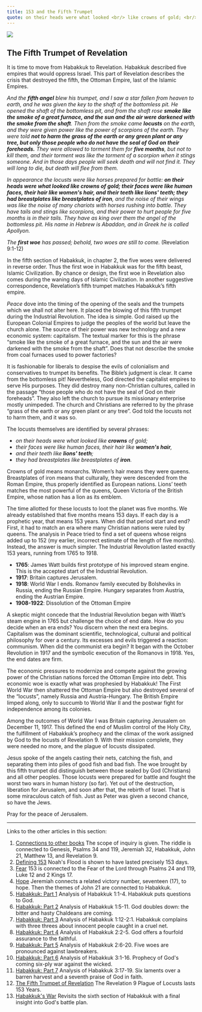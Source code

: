 ```yaml
---
title: 153 and the Fifth Trumpet
quote: on their heads were what looked <br/> like crowns of gold; <br/> their faces were like human faces, <br/> their hair like women's hair <br/> - Revelation 9:7b-9a
---
```

<img class="center" src="images/fifth-trumpet.png" />

## The Fifth Trumpet of Revelation

It is time to move from Habakkuk to Revelation. Habakkuk described five empires that would oppress Israel. This part of Revelation describes the crisis that destroyed the fifth, the Ottoman Empire, last of the Islamic Empires. 

*And the **fifth angel** blew his trumpet, and I saw a star fallen from heaven to earth, and he was given the key to the shaft of the bottomless pit. He opened the shaft of the bottomless pit, and from the shaft rose **smoke like the smoke of a great furnace, and the sun and the air were darkened with the smoke from the shaft**. Then from the smoke came **locusts** on the earth, and they were given power like the power of scorpions of the earth. They were told **not to harm the grass of the earth or any green plant or any tree, but only those people who do not have the seal of God on their foreheads.** They were allowed to torment them for **five months**, but not to kill them, and their torment was like the torment of a scorpion when it stings someone. And in those days people will seek death and will not find it. They will long to die, but death will flee from them.*

*In appearance the locusts were like horses prepared for battle: **on their heads were what looked like crowns of gold; their faces were like human faces, their hair like women's hair, and their teeth like lions' teeth; they had breastplates like breastplates of iron**, and the noise of their wings was like the noise of many chariots with horses rushing into battle. They have tails and stings like scorpions, and their power to hurt people for five months is in their tails. They have as king over them the angel of the bottomless pit. His name in Hebrew is Abaddon, and in Greek he is called Apollyon.*

*The **first woe** has passed; behold, two woes are still to come.* (Revelation 9:1-12)

In the fifth section of Habakkuk, in chapter 2, the five woes were delivered in reverse order. Thus the first woe in Habakkuk was for the fifth beast, Islamic Civilization. By chance or design, the first woe in Revelation also comes during the waning days of Islamic Civilization. In another suggestive correspondence, Revelation’s fifth trumpet matches Habakkuk’s fifth empire.

*Peace* dove into the timing of the opening of the seals and the trumpets which we shall not alter here. It placed the blowing of this fifth trumpet during the Industrial Revolution. The idea is simple. God raised up the European Colonial Empires to judge the peoples of the world but leave the church alone. The source of their power was new technology and a new economic system: capitalism. The textual marker for this is the phrase “smoke like the smoke of a great furnace, and the sun and the air were darkened with the smoke from the shaft”. Does that not describe the smoke from coal furnaces used to power factories?

It is fashionable for liberals to despise the evils of colonialism and conservatives to trumpet its benefits. The Bible’s judgment is clear. It came from the bottomless pit! Nevertheless, God directed the capitalist empires to serve His purposes. They did destroy many non-Christian cultures, called in the passage “those people who do not have the seal of God on their foreheads”. They also left the church to pursue its missionary enterprise mostly unimpeded. The church and Christians are referred to by the phrase “grass of the earth or any green plant or any tree”. God told the locusts not to harm them, and it was so.

The locusts themselves are identified by several phrases:

  - *on their heads were what looked like **crowns** of gold;*
  - *their faces were like human faces, their hair like **women's hair**,*
  - *and their teeth like **lions' teeth**;* 
  - *they had breastplates like breastplates of **iron**.*
  
Crowns of gold means monarchs. Women’s hair means they were queens. Breastplates of iron means that culturally, they were descended from the Roman Empire, thus properly identified as European nations. Lions’ teeth matches the most powerful of the queens, Queen Victoria of the British Empire, whose nation has a lion as its emblem.

The time allotted for these locusts to loot the planet was five months. We already established that five months means 153 days. If each day is a prophetic year, that means 153 years. When did that period start and end? First, it had to match an era where many Christian nations were ruled by queens. The analysis in Peace tried to find a set of queens whose reigns added up to 152 (my earlier, incorrect estimate of the length of five months). Instead, the answer is much simpler. The Industrial Revolution lasted exactly 153 years, running from 1765 to 1918. 

  - **1765**: James Watt builds first prototype of his improved steam engine. This is the accepted start of the Industrial Revolution.
  - **1917**: Britain captures Jerusalem.
  - **1918**: World War I ends. Romanov family executed by Bolsheviks in Russia, ending the Russian Empire. Hungary separates from Austria, ending the Austrian Empire. 
  - **1908-1922**: Dissolution of the Ottoman Empire
  
A skeptic might concede that the Industrial Revolution began with Watt’s steam engine in 1765 but challenge the choice of end date. How do you decide when an era ends? You discern when the next era begins. Capitalism was the dominant scientific, technological, cultural and political philosophy for over a century. Its excesses and evils  triggered a reaction: communism. When did the communist era begin? It began with the October Revolution in 1917 and the symbolic execution of the Romanovs in 1918. Yes, the end dates are firm.

The economic pressures to modernize and compete against the growing power of the Christian nations forced the Ottoman Empire into debt. This economic woe is exactly what was prophesied by Habakkuk! The First World War then shattered the Ottoman Empire but also destroyed several of the “locusts”, namely Russia and Austria-Hungary. The British Empire limped along, only to succumb to World War II and the postwar fight for independence among its colonies.

Among the outcomes of World War I was Britain capturing Jerusalem on December 11, 1917. This defined the end of Muslim control of the Holy City, the fulfillment of Habakkuk’s prophecy and the climax of the work assigned by God to the locusts of Revelation 9. With their mission complete, they were needed no more, and the plague of locusts dissipated.

Jesus spoke of the angels casting their nets, catching the fish, and separating them into piles of good fish and bad fish. The woe brought by this fifth trumpet did distinguish between those sealed by God (Christians) and all other peoples. Those locusts were prepared for battle and fought the worst two wars in human history (so far). Yet out of the destruction, liberation for Jerusalem, and soon after that, the rebirth of Israel. That is some miraculous catch of fish. Just as Peter was given a second chance, so have the Jews.

Pray for the peace of Jerusalem.

<hr>

Links to the other articles in this section:

  1. [Connections to other books](153-connections.html) The scope of inquiry is given. The riddle is connected to Genesis, Psalms 34 and 119, Jeremiah 32, Habakkuk, John 21,  Matthew 13, and Revelation 9. 
  2. [Defining 153](defining-153.html) Noah's Flood is shown to have lasted precisely 153 days.
  3. [Fear](153-and-fear.html) 153 is connected to the Fear of the Lord through Psalms 24 and 119, Luke 12 and 2 Kings 17.
  4. [Hope](153-and-hope.html) Jeremiah connects a related victory number, seventeen (17), to hope. Then the themes of John 21 are connected to Habakkuk.
  5. [Habakkuk: Part 1](habakkuk-part-1.html) Analysis of Habakkuk 1:1-4. Habakkuk puts questions to God.
  6. [Habakkuk: Part 2](habakkuk-part-2.html) Analysis of Habakkuk 1:5-11. God doubles down: the bitter and hasty Chaldeans are coming.
  7. [Habakkuk: Part 3](habakkuk-part-3.html) Analysis of Habakkuk 1:12-2:1. Habakkuk complains with three threes about innocent people caught in a cruel net.
  8. [Habakkuk: Part 4](habakkuk-part-4.html) Analysis of Habakkuk 2:2-5. God offers a fourfold assurance to the faithful.
  9. [Habakkuk: Part 5](habakkuk-part-5.html) Analysis of Habakkuk 2:6-20. Five woes are pronounced against lawbreakers.
  10. [Habakkuk: Part 6](habakkuk-part-6.html) Analysis of Habakkuk 3:1-16. Prophecy of God's coming six-ply war against the wicked.
  11. [Habakkuk: Part 7](habakkuk-part-7.html) Analysis of Habakkuk 3:17-19. Six laments over a barren harvest and a seventh praise of God in faith.
  12. [The Fifth Trumpet of Revelation](153-and-the-fifth-trumpet.html) The Revelation 9 Plague of Locusts lasts 153 Years.
  13. [Habakkuk's War](habakkuk-s-war.html) Revisits the sixth section of Habakkuk with a final insight into God's battle plan.
  